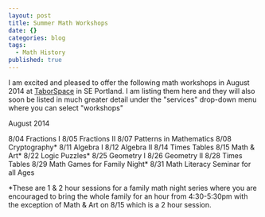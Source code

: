 ```yaml
---
layout: post
title: Summer Math Workshops
date: {}
categories: blog
tags: 
  - Math History
published: true
---
```


I am excited and pleased to offer the following math workshops in August 2014 at [TaborSpace](http://taborspace.org/about/) in SE Portland. I am listing them here and they will also soon be listed in much greater detail under the "services" drop-down menu where you can select "workshops"

August 2014

8/04 Fractions I 
8/05 Fractions II
8/07 Patterns in Mathematics
8/08 Cryptography*
8/11 Algebra I
8/12 Algebra II
8/14 Times Tables
8/15 Math & Art*
8/22 Logic Puzzles*
8/25 Geometry I
8/26 Geometry II
8/28 Times Tables
8/29 Math Games for Family Night*
8/31 Math Literacy Seminar for all Ages

*These are 1 & 2 hour sessions for a family math night series where you are encouraged to bring the whole family for an hour from 4:30-5:30pm with the exception of Math & Art on 8/15 which is a 2 hour session. 



